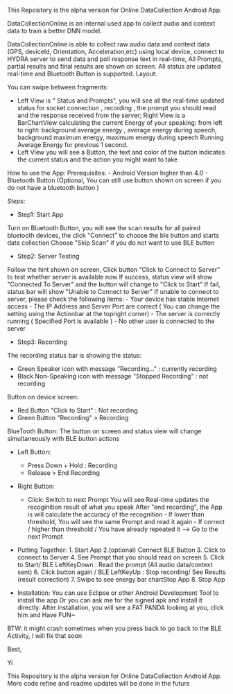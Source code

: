 This Repository is the alpha version for Online DataCollection Android App.

DataCollectionOnline is an internal used app to collect audio and context data to train a better DNN model.

DataCollectionOnline is able to collect raw audio data and context data (GPS, deviceId, Orientation, Acceleration,etc) using local device, connect to HYDRA server to send data and poll response text in real-time, All Prompts, partial results and final results are shown on screen. All status are updated real-time and Bluetooth Button is supported.
Layout:

You can swipe between fragments:

* Left View is " Status and Prompts", you will see all the real-time updated status for socket connection , recording , the prompt you should read and the response received from the server;
Right View is a BarChartView calculating the current Energy of your speaking: from left to right: background average energy , average energy during speech, background maximum energy, maximum energy during speech Running Average Energy for previous 1 second.
* Left View you will see a Button, the text and color of the button indicates the current status and the action you might want to take

How to use the App:
Prerequisites: - Android Version higher than 4.0 - Bluetooth Button (Optional, You can still use button shown on screen if you do not have a bluetooth button )

*Steps:*

* Step1: Start App

Turn on Bluetooth Button, you will see the scan results for all paired bluetooth devices, the click "Connect" to choose the ble button and starts data collection
Choose "Skip Scan" if you do not want to use BLE button

* Step2: Server Testing

Follow the hint shown on screen, Click button "Click to Connect to Server" to test whether server is available now
If success, status view will show "Connected To Server" and the button will change to "Click to Start"
If fail, status bar will show "Unable to Connect to Server" If unable to connect to server, please check the following items: - Your device has stable Internet access - The IP Address and Server Port are correct ( You can change the setting using the Actionbar at the topright corner) - The server is correctly running ( Specified Port is available ) - No other user is connected to the server

* Step3: Recording

The recording status bar is showing the status:

* Green Speaker icon with message "Recording..." :  currently recording
* Black Non-Speaking icon with message "Stopped Recording" : not recording

Button on device screen:
* Red Button "Click to Start" : Not recording 
* Green Button "Recording" > Recording

BlueTooth Button:
The button on screen and status view will change simultaneously with BLE button actions
* Left Button: 
	* Press Down + Hold : Recording 
	* Release > End Recording
* Right Button: 
	* Click: Switch to next Prompt
You will see Real-time updates the recoginition result of what you speak
After "end recording", the App is will calculate the accuracy of the recognition - If lower than threshold, You will see the same Prompt and read it again - If correct / higher than threshold / You have already repeated it --> Go to the next Prompt

* Putting Together:
	  1. Start App 
	  2.(optional) Connect BLE Button 
      3. Click to connect to Server 
      4. See Prompt that you should read on screen 
      5. Click to Start/ BLE LeftKeyDown : Read the prompt (All audio data/context sent) 
      6. Click button again / BLE LeftKeyUp : Stop recording/ See Results (result correction)
      7. Swipe to see energy bar chartStop App
      8. Stop App

* Installation: You can use Eclipse or other Android Development Tool to install the app Or you can ask me for the signed apk and install it directly.
After installation, you will see a FAT PANDA looking at you, click him and Have FUN~

BTW: it might crash sometimes when you press back to go back to the BLE Activity, I will fix that soon

Best,

Yi

This Repository is the alpha version for Online DataCollection Android App.
More code refine and readme updates will be done in the future
